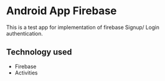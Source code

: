 # Android App Firebase

This is a test app for implementation of firebase Signup/ Login authentication.

## Technology used

* Firebase
* Activities
